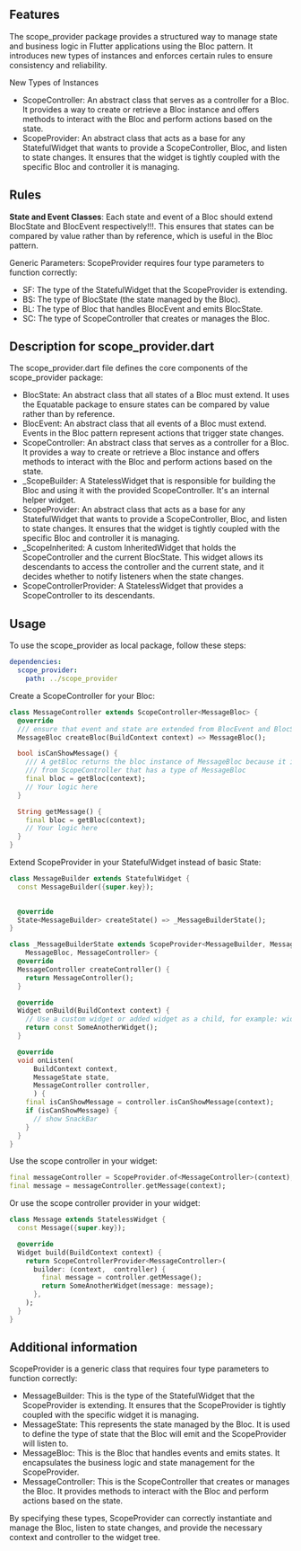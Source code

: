 ## Features

The scope_provider package provides a structured way to manage state and business logic in Flutter 
applications using the Bloc pattern. It introduces new types of instances and enforces certain 
rules to ensure consistency and reliability.  

New Types of Instances
- ScopeController: An abstract class that serves as a controller for a Bloc. It provides a way to 
create or retrieve a Bloc instance and offers methods to interact with the Bloc and perform actions 
based on the state.  
- ScopeProvider: An abstract class that acts as a base for any StatefulWidget that wants to provide 
a ScopeController, Bloc, and listen to state changes. It ensures that the widget is tightly coupled 
with the specific Bloc and controller it is managing.  

## Rules
**State and Event Classes**: Each state and event of a Bloc should extend BlocState and BlocEvent 
respectively!!!. 
This ensures that states can be compared by value rather than by reference, which is useful in the 
Bloc pattern. 

Generic Parameters: ScopeProvider requires four type parameters to function correctly:  
- SF: The type of the StatefulWidget that the ScopeProvider is extending.
- BS: The type of BlocState (the state managed by the Bloc).
- BL: The type of Bloc that handles BlocEvent and emits BlocState.
- SC: The type of ScopeController that creates or manages the Bloc.

## Description for scope_provider.dart
The scope_provider.dart file defines the core components of the scope_provider package:
- BlocState: An abstract class that all states of a Bloc must extend. It uses the Equatable package 
to ensure states can be compared by value rather than by reference.
- BlocEvent: An abstract class that all events of a Bloc must extend. Events in the Bloc pattern 
represent actions that trigger state changes.
- ScopeController: An abstract class that serves as a controller for a Bloc. It provides a way to 
create or retrieve a Bloc instance and offers methods to interact with the Bloc and perform actions 
based on the state.
- _ScopeBuilder: A StatelessWidget that is responsible for building the Bloc and using it with the 
provided ScopeController. It's an internal helper widget.
- ScopeProvider: An abstract class that acts as a base for any StatefulWidget that wants to provide 
a ScopeController, Bloc, and listen to state changes. It ensures that the widget is tightly coupled 
with the specific Bloc and controller it is managing.
- _ScopeInherited: A custom InheritedWidget that holds the ScopeController and the current 
BlocState. This widget allows its descendants to access the controller and the current state, and 
it decides whether to notify listeners when the state changes.
- ScopeControllerProvider: A StatelessWidget that provides a ScopeController to its descendants.


## Usage

To use the scope_provider as local package, follow these steps:

```yaml
dependencies:
  scope_provider:
    path: ../scope_provider
```

Create a ScopeController for your Bloc:

```dart
class MessageController extends ScopeController<MessageBloc> {
  @override
  /// ensure that event and state are extended from BlocEvent and BlocState
  MessageBloc createBloc(BuildContext context) => MessageBloc();

  bool isCanShowMessage() {
    /// A getBloc returns the bloc instance of MessageBloc because it is extended 
    /// from ScopeController that has a type of MessageBloc
    final bloc = getBloc(context);
    // Your logic here
  }

  String getMessage() {
    final bloc = getBloc(context);
    // Your logic here
  }
}
```

Extend ScopeProvider in your StatefulWidget instead of basic State:
```dart
class MessageBuilder extends StatefulWidget {
  const MessageBuilder({super.key});
  

  @override
  State<MessageBuilder> createState() => _MessageBuilderState();
}

class _MessageBuilderState extends ScopeProvider<MessageBuilder, MessageState,
    MessageBloc, MessageController> {
  @override
  MessageController createController() {
    return MessageController();
  }

  @override
  Widget onBuild(BuildContext context) {
    // Use a custom widget or added widget as a child, for example: widget.child
    return const SomeAnotherWidget();
  }

  @override
  void onListen(
      BuildContext context,
      MessageState state,
      MessageController controller,
      ) {
    final isCanShowMessage = controller.isCanShowMessage(context);
    if (isCanShowMessage) {
      // show SnackBar
    }
  }
}
```
Use the scope controller in your widget:

````dart
final messageController = ScopeProvider.of<MessageController>(context);
final message = messageController.getMessage(context);
````

Or use the scope controller provider in your widget:

```dart
class Message extends StatelessWidget {
  const Message({super.key});

  @override
  Widget build(BuildContext context) {
    return ScopeControllerProvider<MessageController>(
      builder: (context,  controller) {
        final message = controller.getMessage();
        return SomeAnotherWidget(message: message);
      },
    );
  }
}
```

## Additional information

ScopeProvider is a generic class that requires four type parameters to function correctly:  
- MessageBuilder: This is the type of the StatefulWidget that the ScopeProvider is extending. 
It ensures that the ScopeProvider is tightly coupled with the specific widget it is managing.  
- MessageState: This represents the state managed by the Bloc. It is used to define the type of 
state that the Bloc will emit and the ScopeProvider will listen to.  
- MessageBloc: This is the Bloc that handles events and emits states. It encapsulates the business 
logic and state management for the ScopeProvider.  
- MessageController: This is the ScopeController that creates or manages the Bloc. It provides 
methods to interact with the Bloc and perform actions based on the state.

By specifying these types, ScopeProvider can correctly instantiate and manage the Bloc, listen to 
state changes, and provide the necessary context and controller to the widget tree.
